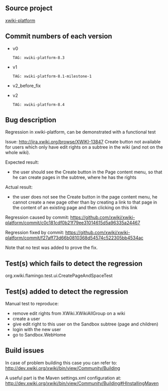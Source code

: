 Source project
--------
[xwiki-platform](https://github.com/xwiki/xwiki-platform)


Commit numbers of each version
--------
- v0

    `TAG: xwiki-platform-8.3`

- v1

    `TAG: xwiki-platform-8.1-milestone-1`

- v2_before_fix


- v2

    `TAG: xwiki-platform-8.4`


Bug description
--------
Regression in xwiki-platform, can be demonstrated with a functional test

Issue: http://jira.xwiki.org/browse/XWIKI-13847
Create button not available for users which only have edit rights on a subtree in the wiki (and not on the whole wiki).

Expected result:
* the user should see the Create button in the Page content menu, so that he can create pages in the subtree, where he has the rights

Actual result:
* the user does not see the Create button in the page content menu, he cannot create a new page other than by creating a link to that page in the content of an existing page and then clicking on this link


Regression caused by commit: https://github.com/xwiki/xwiki-platform/commit/c0c181cdf0b21f79ee31014615d5a96335a24467

Regression fixed by commit: https://github.com/xwiki/xwiki-platform/commit/f27aff73d66b0810368d54574c522305bb4534ac

Note that no test was added to prove the fix.


Test(s) which fails to detect the regression
--------
org.xwiki.flamingo.test.ui.CreatePageAndSpaceTest


Test(s) added to detect the regression
--------
Manual test to reproduce:
* remove edit rights from XWiki.XWikiAllGroup on a wiki
* create a user
* give edit right to this user on the Sandbox subtree (page and children)
* login with the new user
* go to Sandbox.WebHome


Build issues
-------
In case of problem building this case you can refer to:
http://dev.xwiki.org/xwiki/bin/view/Community/Building

A useful part is the Maven settings.xml configuration at:
http://dev.xwiki.org/xwiki/bin/view/Community/Building#HInstallingMaven

